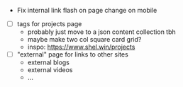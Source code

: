 - Fix internal link flash on page change on mobile
- [ ] tags for projects page
  - probably just move to a json content collection tbh
  - maybe make two col square card grid?
  - inspo: https://www.shel.win/projects
- [ ] "external" page for links to other sites
  - external blogs
  - external videos
  - ...
